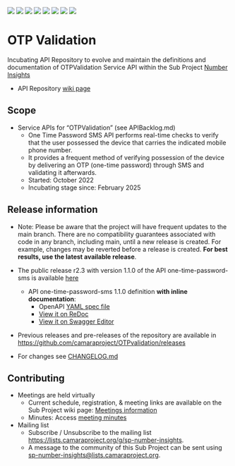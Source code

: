 <a href="https://github.com/camaraproject/OTPvalidation/commits/" title="Last Commit"><img src="https://img.shields.io/github/last-commit/camaraproject/OTPvalidation?style=plastic"></a>
<a href="https://github.com/camaraproject/OTPvalidation/issues" title="Open Issues"><img src="https://img.shields.io/github/issues/camaraproject/OTPvalidation?style=plastic"></a>
<a href="https://github.com/camaraproject/OTPvalidation/pulls" title="Open Pull Requests"><img src="https://img.shields.io/github/issues-pr/camaraproject/OTPvalidation?style=plastic"></a>
<a href="https://github.com/camaraproject/OTPvalidation/graphs/contributors" title="Contributors"><img src="https://img.shields.io/github/contributors/camaraproject/OTPvalidation?style=plastic"></a>
<a href="https://github.com/camaraproject/OTPvalidation" title="Repo Size"><img src="https://img.shields.io/github/repo-size/camaraproject/OTPvalidation?style=plastic"></a>
<a href="https://github.com/camaraproject/OTPvalidation/blob/main/LICENSE" title="License"><img src="https://img.shields.io/badge/License-Apache%202.0-green.svg?style=plastic"></a>
<a href="https://github.com/camaraproject/OTPvalidation/releases/latest" title="Latest Release"><img src="https://img.shields.io/github/release/camaraproject/OTPvalidation?style=plastic"></a>
<a href="https://github.com/camaraproject/Governance/blob/main/ProjectStructureAndRoles.md" title="Incubating API Repository"><img src="https://img.shields.io/badge/Incubating%20API%20Repository-green?style=plastic"></a>

# OTP Validation

Incubating API Repository to evolve and maintain the definitions and documentation of OTPValidation Service API within the Sub Project [Number Insights](https://lf-camaraproject.atlassian.net/wiki/x/BYEpBQ)

* API Repository [wiki page](https://lf-camaraproject.atlassian.net/wiki/x/yDXe)

## Scope

* Service APIs for “OTPValidation” (see APIBacklog.md)  
  * One Time Password SMS API performs real-time checks to verify that the user possessed the device that carries the indicated mobile phone number.
  * It provides a frequent method of verifying possession of the device by delivering an OTP (one-time password) through SMS and validating it afterwards.
  * Started: October 2022
  * Incubating stage since: February 2025

  
## Release information

* Note: Please be aware that the project will have frequent updates to the main branch. There are no compatibility guarantees associated with code in any branch, including main, until a new release is created. For example, changes may be reverted before a release is created. **For best results, use the latest available release**.
* The public release r2.3 with version 1.1.0 of the API one-time-password-sms is available [here](https://github.com/camaraproject/OTPvalidation/tree/r2.3)

  - API one-time-password-sms 1.1.0 definition **with inline documentation**:
    - OpenAPI [YAML spec file](https://github.com/camaraproject/OTPvalidation/blob/r2.3/code/API_definitions/one-time-password-sms.yaml)
    - [View it on ReDoc](https://redocly.github.io/redoc/?url=https://raw.githubusercontent.com/camaraproject/OTPvalidation/r2.3/code/API_definitions/one-time-password-sms.yaml&nocors)
    - [View it on Swagger Editor](https://editor.swagger.io/?url=https://raw.githubusercontent.com/camaraproject/OTPvalidation/r2.3/code/API_definitions/one-time-password-sms.yaml)
* Previous releases and pre-releases of the repository are available in https://github.com/camaraproject/OTPvalidation/releases 
* For changes see [CHANGELOG.md](https://github.com/camaraproject/OTPvalidation/blob/main/CHANGELOG.md)

## Contributing

* Meetings are held virtually
   * Current schedule, registration, & meeting links are available on the Sub Project wiki page: [Meetings information](https://lf-camaraproject.atlassian.net/wiki/x/BYEpBQ)
   * Minutes: Access [meeting minutes](https://lf-camaraproject.atlassian.net/wiki/x/hDze)
* Mailing list
  * Subscribe / Unsubscribe to the mailing list <https://lists.camaraproject.org/g/sp-number-insights>.
  * A message to the community of this Sub Project can be sent using <sp-number-insights@lists.camaraproject.org>.

